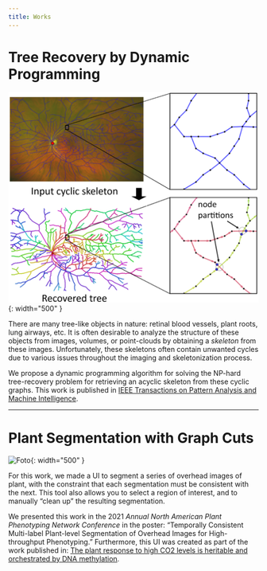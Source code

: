 ```yaml
---
title: Works
---
```


# Tree Recovery by Dynamic Programming

![Foto](/assets/tree-recovery.png){: width="500" }

There are many tree-like objects in nature: retinal blood vessels, plant roots, lung airways, etc. It is often desirable to analyze the structure of these objects from images, volumes, or point-clouds by obtaining a *skeleton* from these images. Unfortunately, these skeletons often contain unwanted cycles due to various issues throughout the imaging and skeletonization process. 

We propose a dynamic programming algorithm for solving the NP-hard tree-recovery problem for retrieving an acyclic skeleton from these cyclic graphs. This work is published in [IEEE Transactions on Pattern Analysis and Machine Intelligence](https://ieeexplore.ieee.org/document/10197214). 

---

# Plant Segmentation with Graph Cuts 

![Foto](/assets/plant-segmentation.gif){: width="500" }

For this work, we made a UI to segment a series of overhead images of plant, with the constraint that each segmentation must be consistent with the next. This tool also allows you to select a region of interest, and to manually “clean up” the resulting segmentation. 

We presented this work in the 2021 _Annual North American Plant Phenotyping Network Conference_ in the poster: “Temporally Consistent Multi-label Plant-level Segmentation of Overhead Images for High-throughput Phenotyping.” Furthermore, this UI was created as part of the work published in: [The plant response to high CO2 levels is heritable and orchestrated by DNA methylation](https://nph.onlinelibrary.wiley.com/doi/full/10.1111/nph.18876). 
